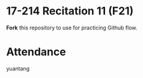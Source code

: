 # 17-214 Recitation 11 (F21)
**Fork** this repository to use for practicing Github flow.

# Attendance
yuantang
